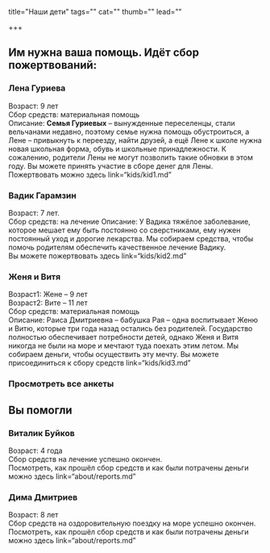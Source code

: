 
title="Наши дети"
tags=""
cat=""
thumb=""
lead=""

+++

<h2>Им нужна ваша помощь. Идёт сбор пожертвований:</h2> 

<h3>Лена Гуриева</h3>
Возраст: 9 лет<br> 
Сбор средств: материальная помощь<br>
Описание: <b>Семья Гуриевых</b> – вынужденные переселенцы, стали вельчанами недавно, поэтому семье нужна помощь обустроиться, а Лене – привыкнуть к переезду, найти друзей, а ещё Лене к школе нужна новая школьная форма, обувь и школьные принадлежности. К сожалению, родители Лены не могут позволить такие обновки в этом году. Вы можете принять участие в сборе денег для Лены. <br>
Пожертвовать можно здесь link=“kids/kid1.md”<br>

<h3>Вадик Гарамзин</h3>
Возраст: 7 лет.<br>
Сбор средств: на лечение
Описание: У Вадика тяжёлое заболевание, которое мешает ему быть постоянно со сверстниками, ему нужен постоянный уход и дорогие лекарства. Мы собираем средства, чтобы помочь родителям обеспечить качественное лечение Вадику. <br>
Вы можете пожертвовать здесь link=“kids/kid2.md”<br>

<h3>Женя и Витя</h3> 
Возраст1: Жене – 9 лет<br>
Возраст2: Вите – 11 лет<br>
Сбор средств: материальная помощь<br>
Описание: Раиса Дмитриевна – бабушка Рая – одна воспитывает Женю и Витю, которые три года назад остались без родителей. Государство полностью обеспечивает потребности детей, однако Женя и Витя никогда не были на море и мечтают туда поехать этим летом. Мы собираем деньги, чтобы осуществить эту мечту. Вы можете присоединиться к сбору средств link=“kids/kid3.md” 

<h3>Просмотреть все анкеты</h3> 

<h2>Вы помогли</h2> 

<h3>Виталик Буйков</h3>
Возраст: 4 года<br>
Сбор средств на лечение успешно окончен. <br>
Посмотреть, как прошёл сбор средств и как были потрачены деньги можно здесь link=“about/reports.md”<br>
<h3>Дима Дмитриев</h3>
Возраст: 8 лет<br>
Сбор средств на оздоровительную поездку на море успешно окончен. <br>
Посмотреть, как прошёл сбор средств и как были потрачены деньги можно здесь link=“about/reports.md”

